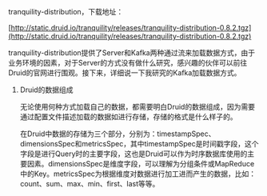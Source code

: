 tranquility-distribution，下载地址：

[http://static.druid.io/tranquility/releases/tranquility-distribution-0.8.2.tgz](http://static.druid.io/tranquility/releases/tranquility-distribution-0.8.2.tgz)

 tranquility-distribution提供了Server和Kafka两种通过流来加载数据方式，由于业务环境的因素，对于Server的方式没有做什么研究，感兴趣的伙伴可以前往Druid的官网进行围观。接下来，详细说一下我研究的Kafka加载数据方式。



1.  Druid的数据组成



    无论使用何种方式加载自己的数据，都需要明白Druid的数据组成，因为需要通过配置文件描述加载的数据如进行存储，存储的格式是什么样子的。



    在Druid中数据的存储为三个部分，分别为：timestampSpec、dimensionsSpec和metricsSpec，其中timestampSpec是时间戳字段，这个字段是进行Query时的主要字段，这也是Druid可以作为时序数据库使用的主要因素。dimensionsSpec是维度字段，可以理解为分组条件或MapReduce中的Key。metricsSpec为根据维度对数据进行加工进而产生的数据，比如：count、sum、max、min、first、last等等。

